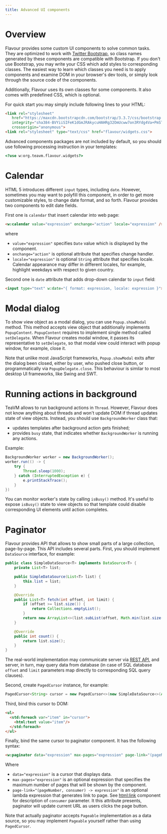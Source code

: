 ```yaml
---
title: Advanced UI components
---
```


# Overview

Flavour provides some custom UI components to solve common tasks.
They are optimized to work with [Twitter Bootstrap](http://getbootstrap.com/),
so class names generated by these components are compatible with Bootstrap.
If you don't use Bootstrap, you may write your CSS which add styles to corresponding classes.
The easiest way to learn which classes you need is to apply components and examine DOM in your browser's dev tools,
or simply look through the source code of the components.

Additionally, Flavour uses its own classes for some components.
It also comes with predefined CSS, which is optional. 

For quick start you may simply include following lines to your HTML:

```html
<link rel="stylesheet"
   href="https://maxcdn.bootstrapcdn.com/bootstrap/3.3.7/css/bootstrap.min.css" 
   integrity="sha384-BVYiiSIFeK1dGmJRAkycuHAHRg32OmUcww7on3RYdg4Va+PmSTsz/K68vbdEjh4u" 
   crossorigin="anonymous">
<link rel="stylesheet" type="text/css" href="flavour/widgets.css">
```

Advanced components packages are not included by default,
so you should use following processing instruction in your templates:

```html
<?use w:org.teavm.flavour.widgets?>
```


# Calendar

HTML 5 introduces different `input` types, including `date`.
However, sometimes you may want to polyfill this component,
in order to get more customizable styles,
to change date format, and so forth.
Flavour provides two components to edit date fields.

First one is `calendar` that insert calendar into web page:

```html
<w:calendar value="expression" onchange="action" locale="expression" />
```

where

* `value="expression"` specifies `Date` value which is displayed by the component.
* `onchange="action"` is optional attribute that specifies change handler.
* `locale="expression"` is optional `String` attribute that specifies locale.
  Calendar appearance may differ in different locales,
  for example, highlight weekdays with respect to given country.

Second one is `date` attribute that adds drop-down calendar to `input` field:

```html
<input type="text" w:date="{ format: expression, locale: expression }">
```


# Modal dialog

To show view object as a modal dialog, you can use `Popup.showModal` method.
This method accepts view object that additionally implements `PopupContent`.
`PopupContent` requires to implement single method called `setDelegate`.
When Flavour creates modal window, it passes its representative to `setDelegate`,
so that modal view could interact with popup window, for example, close it.

Note that unlike most JavaScript frameworks, `Popup.showModal` exits after the dialog been closed,
either by user, who pushed close button, or programmatically via `PopupDelegate.close`.
This behaviour is similar to most desktop UI frameworks, like Swing and SWT.


# Running actions in background

TeaVM allows to run background actions in `Thread`.
However, Flavour does not know anything about threads and won't update DOM 
if thread updates state of view objects.
Instead, you should use `BackgroundWorker` class that:

* updates templates after background action gets finished;
* provides `busy` state, that indicates whether `BackgroundWorker` is running any actions.

Example:

```java
BackgroundWorker worker = new BackgroundWorker();
worker.run(() -> {
    try {
        Thread.sleep(1000);
    } catch (InterruptedException e) {
        e.printStackTrace();
    }
})
```

You can monitor worker's state by calling `isBusy()` method.
It's useful to expose `isBusy()` state to view objects so that template could disable corresponding
UI elements until action completes.


# Paginator

Flavour provides API that allows to show small parts of a large collection, page-by-page.
This API includes several parts.
First, you should implement `DataSource` interface, for example:

```java
public class SimpleDataSource<T> implements DataSource<T> {
    private List<T> list;

    public SimpleDataSource(List<T> list) {
        this.list = list;
    }

    @Override
    public List<T> fetch(int offset, int limit) {
        if (offset >= list.size()) {
            return Collections.emptyList();
        }
        return new ArrayList<>(list.subList(offset, Math.min(list.size(), offset + limit)));
    }

    @Override
    public int count() {
        return list.size();
    }
}
```

The real-world implementation may communicate server via [REST API](/docs/flavour/rest-client.html),
and server, in turn, may query data from database 
(in case of SQL database `offset` and `limit` parameters map directly to corresponding SQL query clauses).

Second, create `PagedCursor` instance, for example:

```java
PagedCursor<String> cursor = new PagedCursor<>(new SimpleDataSource<>(Arrays.asList("foo", "bar")));
```

Third, bind this cursor to DOM:

```html
<ul>
  <std:foreach var="item" in="cursor">
    <html:text value="item"/>
  </std:foreach>
</ul>
```

Finally, bind the same cursor to paginator component.
It has the following syntax:

```html
<w:paginator data="expression" max-pages="expression" page-link="(pageNumber, consumer) -> expression"/>
```

Where

* `data="expression"` is a cursor that displays data.
* `max-pages="expression"` is an optional expression that specifies the maximum number of pages
  that will be shown by the component.  
* `page-link="(pageNumber, consumer) -> expression"` is an optional lambda expression that generates
  link to page.
  See [html:link](/docs/flavour/component-packages/html.html#link) component for description of `consumer` parameter.
  It this attribute presents, paginator will update current URL as users clicks the page button.

Note that actually paginator accepts `Pageable` implementation as a data source,
so you may implement `Pageable` yourself rather than using `PagedCursor`.  